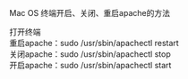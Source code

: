 Mac OS 终端开启、关闭、重启apache的方法

打开终端  
重启apache：sudo /usr/sbin/apachectl restart  
关闭apache：sudo /usr/sbin/apachectl stop  
开启apache：sudo /usr/sbin/apachectl start  